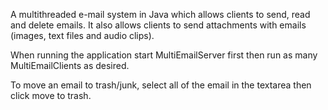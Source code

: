 A multithreaded e-mail system in Java which allows clients to send, read and delete emails. It also allows clients to send attachments with emails (images, text files and audio clips). 

When running the application start MultiEmailServer first then run as many MultiEmailClients as desired. 

To move an email to trash/junk, select all of the email in the textarea then click move to trash. 
